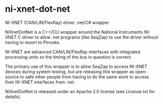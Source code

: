 # ni-xnet-dot-net
NI-XNET (CAN/LIN/FlexRay) driver .net/C# wrapper

NiXnetDotNet is a C++/CLI wrapper around the National Instruments NI-XNET C driver to allow .net programs (like SeqZap) to use the driver without having to resort to PInvoke.

NI-XNET are advanced CAN/LIN/FlexRay interfaces with integrated processing units so the timing of the bus in question is correct.

The primary use of this wrapper is to allow SeqZap to access NI-XNET devices during system testing, but are releasing this wrapper as open-source to safe other people from having to do the same work to access their NI-XNET interfaces from .net.

NiXnetDotNet is released under an Apache 2.0 license (see License.txt for details).
